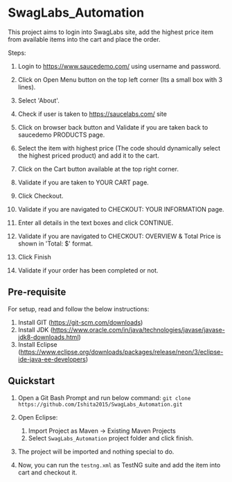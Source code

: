 # SwagLabs_Automation

This project aims to login into SwagLabs site, add the highest price item from available items into the cart and place the order.

Steps:

1. Login to https://www.saucedemo.com/ using username and password.

2. Click on Open Menu button on the top left corner (Its a small box with 3 lines).

3. Select 'About'.

4. Check if user is taken to https://saucelabs.com/ site

5. Click on browser back button and Validate if you are taken back to saucedemo PRODUCTS page.

6. Select the item with highest price (The code should dynamically select the highest priced product) and add it to the cart.

7. Click on the Cart button available at the top right corner.

8. Validate if you are taken to YOUR CART page.

9. Click Checkout.

10. Validate if you are navigated to CHECKOUT: YOUR INFORMATION page.

11. Enter all details in the text boxes and click CONTINUE.

12. Validate if you are navigated to CHECKOUT: OVERVIEW & Total Price is shown in 'Total: $' format.

13. Click Finish

14. Validate if your order has been completed or not.

## Pre-requisite

For setup, read and follow the below instructions:

1. Install GIT (https://git-scm.com/downloads)
2. Install JDK (https://www.oracle.com/in/java/technologies/javase/javase-jdk8-downloads.html)
3. Install Eclipse (https://www.eclipse.org/downloads/packages/release/neon/3/eclipse-ide-java-ee-developers)
	
## Quickstart

1. Open a Git Bash Prompt and run below command:
   `git clone https://github.com/Ishita2015/SwagLabs_Automation.git`

2. Open Eclipse:
	1. Import Project as Maven -> Existing Maven Projects
	2. Select `SwagLabs_Automation` project folder and click finish.

3. The project will be imported and nothing special to do.

4. Now, you can run the `testng.xml` as TestNG suite and add the item into cart and checkout it.
